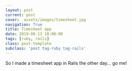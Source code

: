```yaml
---
layout: post
current: post
cover:  assets/images/timesheet.jpg
navigation: True
title: Timesheet app
date: 2019-08-13 18:00:00
tags: [ruby, rails]
class: post-template
subclass: 'post tag-ruby tag-rails'
---
```


So I made a timesheet app in Rails the other day... go me!

